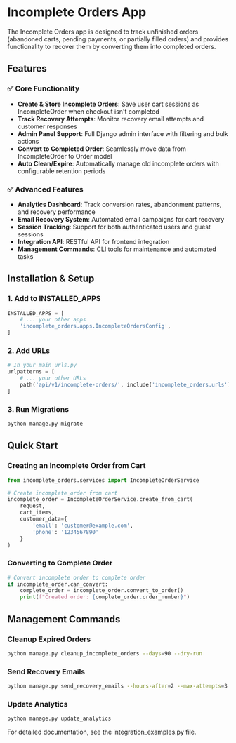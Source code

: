 # Incomplete Orders App

The Incomplete Orders app is designed to track unfinished orders (abandoned carts, pending payments, or partially filled orders) and provides functionality to recover them by converting them into completed orders.

## Features

### ✅ Core Functionality
- **Create & Store Incomplete Orders**: Save user cart sessions as IncompleteOrder when checkout isn't completed
- **Track Recovery Attempts**: Monitor recovery email attempts and customer responses
- **Admin Panel Support**: Full Django admin interface with filtering and bulk actions
- **Convert to Completed Order**: Seamlessly move data from IncompleteOrder to Order model
- **Auto Clean/Expire**: Automatically manage old incomplete orders with configurable retention periods

### ✅ Advanced Features
- **Analytics Dashboard**: Track conversion rates, abandonment patterns, and recovery performance
- **Email Recovery System**: Automated email campaigns for cart recovery
- **Session Tracking**: Support for both authenticated users and guest sessions
- **Integration API**: RESTful API for frontend integration
- **Management Commands**: CLI tools for maintenance and automated tasks

## Installation & Setup

### 1. Add to INSTALLED_APPS
```python
INSTALLED_APPS = [
    # ... your other apps
    'incomplete_orders.apps.IncompleteOrdersConfig',
]
```

### 2. Add URLs
```python
# In your main urls.py
urlpatterns = [
    # ... your other URLs
    path('api/v1/incomplete-orders/', include('incomplete_orders.urls')),
]
```

### 3. Run Migrations
```bash
python manage.py migrate
```

## Quick Start

### Creating an Incomplete Order from Cart
```python
from incomplete_orders.services import IncompleteOrderService

# Create incomplete order from cart
incomplete_order = IncompleteOrderService.create_from_cart(
    request, 
    cart_items,
    customer_data={
        'email': 'customer@example.com',
        'phone': '1234567890'
    }
)
```

### Converting to Complete Order
```python
# Convert incomplete order to complete order
if incomplete_order.can_convert:
    complete_order = incomplete_order.convert_to_order()
    print(f"Created order: {complete_order.order_number}")
```

## Management Commands

### Cleanup Expired Orders
```bash
python manage.py cleanup_incomplete_orders --days=90 --dry-run
```

### Send Recovery Emails
```bash
python manage.py send_recovery_emails --hours-after=2 --max-attempts=3 --dry-run
```

### Update Analytics
```bash
python manage.py update_analytics
```

For detailed documentation, see the integration_examples.py file.